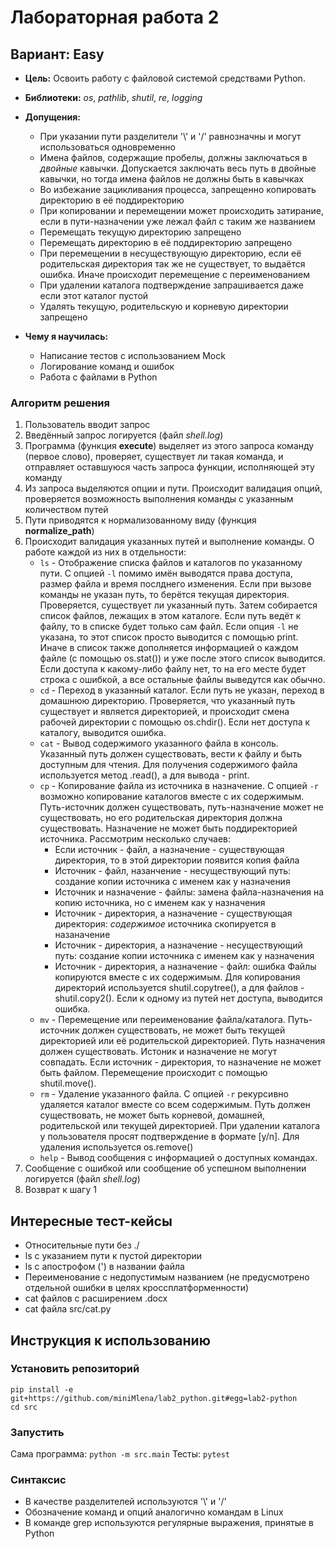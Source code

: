 # Лабораторная работа 2
## Вариант: Easy

* **Цель:** Освоить работу с файловой системой средствами Python.
* **Библиотеки:** *os*, *pathlib*, *shutil*, *re*, *logging*
* **Допущения:**
  - При указании пути разделители '\\' и '/' равнозначны и могут использоваться одновременно
  - Имена файлов, содержащие пробелы, должны заключаться в *двойные* кавычки. Допускается заключать весь путь в двойные кавычки, но тогда имена файлов не должны быть в кавычках
  - Во избежание зацикливания процесса, запрещенно копировать директорию в её поддиректорию
  - При копировании и перемещении может происходить затирание, если в пути-назначении уже лежал файл с таким же названием
  - Перемещать текущую директорию запрещено
  - Перемещать директорию в её поддиректорию запрещено
  - При перемещении в несуществующую директорию, если её родительская директория так же не существует, то выдаётся ошибка. Иначе происходит перемещение с переименованием
  - При удалении каталога подтверждение запрашивается даже если этот каталог пустой
  - Удалять текущую, родительскую и корневую директории запрещено

* **Чему я научилась:**
    - Написание тестов с использованием Mock
    - Логирование команд и ошибок
    - Работа с файлами в Python

### Алгоритм решения
  1. Пользователь вводит запрос
  2. Введённый запрос логируется (файл *shell.log*)
  3. Программа (функция **execute**) выделяет из этого запроса команду (первое слово), проверяет, существует ли такая команда, и отправляет оставшуюся часть запроса функции, исполняющей эту команду
  4. Из запроса выделяются опции и пути. Происходит валидация опций, проверяется возможность выполнения команды с указанным количеством путей
  5. Пути приводятся к нормализованному виду (функция **normalize_path**)
  6. Происходит валидация указанных путей и выполнение команды. О работе каждой из них в отдельности:
     - ```ls``` -  Отображение списка файлов и каталогов по указанному пути. С опцией ```-l``` помимо имён выводятся права доступа, размер файла и время послднего изменения. Если при вызове команды не указан путь, то берётся текущая директория. Проверяется, существует ли указанный путь. Затем собирается список файлов, лежащих в этом каталоге. Если путь ведёт к файлу, то в списке будет только сам файл. Если опция ```-l``` не указана, то этот список просто выводится с помощью print. Иначе в список также дополняется информацией о каждом файле (с помощью os.stat()) и уже после этого список выводится. Если доступа к какому-либо файлу нет, то на его месте будет строка с ошибкой, а все остальные файлы выведутся как обычно.
     - ```cd``` - Переход в указанный каталог. Если путь не указан, переход в домашнюю директорию. Проверяется, что указанный путь существует и является директорией, и происходит смена рабочей директории с помощью os.chdir(). Если нет доступа к каталогу, выводится ошибка.
     - ```cat``` - Вывод содержимого указанного файла в консоль. Указанный путь должен существовать, вести к файлу и быть доступным для чтения. Для получения содержимого файла используется метод .read(), а для вывода - print.
     - ```cp``` - Копирование файла из источника в назначение. С опцией ```-r``` возможно копирование каталогов вместе с их содержимым. Путь-источник должен существовать, путь-назначение может не существовать, но его родительская директория должна существовать. Назначение не может быть поддиректорией источника. Рассмотрим несколько случаев:
        - Если источник - файл, а назначение - существующая директория, то в этой директории появится копия файла
        - Источник - файл, назанчение - несуществующий путь: создание копии источника с именем как у назначения
        - Источник и назначение - файлы: замена файла-назначения на копию источника, но с именем как у назначения
        - Источник - директория, а назначение - существующая директория: *содержимое* источника скопируется в назаначение
        - Источник - директория, а назначение - несуществующий путь: создание копии источника с именем как у назначения
        - Источник - директория, а назначение - файл: ошибка
     Файлы копируются вместе с их содержимым. Для копирования директорий используется shutil.copytree(), а для файлов - shutil.copy2(). Если к одному из путей нет доступа, выводится ошибка.
     - ```mv``` - Перемещение или переименование файла/каталога. Путь-источник должен существовать, не может быть текущей директорией или её родительской директорией. Путь назначения должен существовать. Истоник и назначение не могут совпадать. Если источник - директория, то назначение не может быть файлом. Перемещение происходит с помощью shutil.move().
     - ```rm``` - Удаление указанного файла. С опцией ```-r``` рекурсивно удаляется каталог вместе со всем содержимым. Путь должен существовать, не может быть корневой, домашней, родительской или текущей директорией. При удалении каталога у пользователя просят подтверждение в формате [y/n]. Для удаления используется os.remove()
     - ```help``` - Вывод сообщения с информацией о доступных командах.
  7. Сообщение с ошибкой или сообщение об успешном выполнении логируется (файл *shell.log*) 
  8. Возврат к шагу 1

## Интересные тест-кейсы
 - Относительные пути без ./
 - ls с указанием пути к пустой директории
 - ls с апострофом (') в названии файла
 - Переименование с недопустимым названием (не предусмотрено отдельной ошибки в целях кроссплатформенности)
 - cat файлов с расширением .docx
 - cat файла src/cat.py

## Инструкция к использованию

### Установить репозиторий
```pip install -e git+https://github.com/miniMlena/lab2_python.git#egg=lab2-python``` \
```cd src```

### Запустить
Сама программа:
```python -m src.main```
Тесты:
```pytest```

### Синтаксис
* В качестве разделителей используются '\\' и '/'
* Обозначение команд и опций аналогично командам в Linux
* В команде grep используются регулярные выражения, принятые в Python
